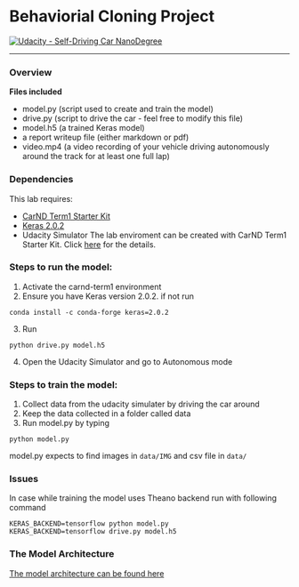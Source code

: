 # Behaviorial Cloning Project

[![Udacity - Self-Driving Car NanoDegree](https://s3.amazonaws.com/udacity-sdc/github/shield-carnd.svg)](http://www.udacity.com/drive)

---

### Overview 

**Files included**  
  * model.py (script used to create and train the model)
  * drive.py (script to drive the car - feel free to modify this file)
  * model.h5 (a trained Keras model)
  * a report writeup file (either markdown or pdf)
  * video.mp4 (a video recording of your vehicle driving autonomously around the track for at least one full lap)


### Dependencies
This lab requires:

* [CarND Term1 Starter Kit](https://github.com/udacity/CarND-Term1-Starter-Kit)
* [Keras 2.0.2](https://anaconda.org/conda-forge/keras)
* Udacity Simulator
The lab enviroment can be created with CarND Term1 Starter Kit. Click [here](https://github.com/udacity/CarND-Term1-Starter-Kit/blob/master/README.md) for the details.

### Steps to run the model:
1. Activate the carnd-term1 environment
2. Ensure you have Keras version 2.0.2. if not run 

```
conda install -c conda-forge keras=2.0.2
```
3. Run 
```
python drive.py model.h5
```
4. Open the Udacity Simulator and go to Autonomous mode 

### Steps to train the model: 
1. Collect data from the udacity simulater by driving the car around
2. Keep the data collected in a folder called data
3. Run model.py by typing 
```
python model.py
```

model.py expects to find images in `data/IMG` and csv file in `data/`

### Issues
In case while training the model uses Theano backend run with following command 
```
KERAS_BACKEND=tensorflow python model.py
KERAS_BACKEND=tensorflow drive.py model.h5
```
### The Model Architecture
[The model architecture can be found here](writeup.md)
